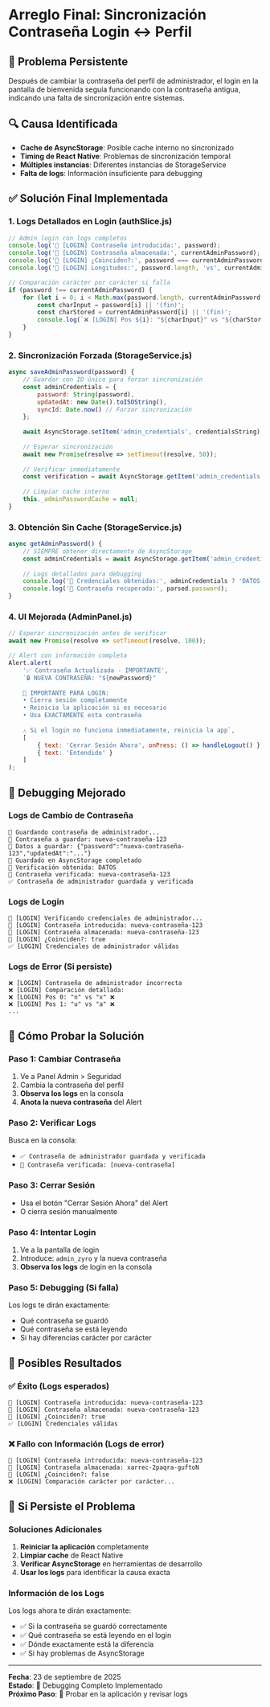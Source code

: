 # Arreglo Final: Sincronización Contraseña Login ↔ Perfil

## 🎯 Problema Persistente
Después de cambiar la contraseña del perfil de administrador, el login en la pantalla de bienvenida seguía funcionando con la contraseña antigua, indicando una falta de sincronización entre sistemas.

## 🔍 Causa Identificada
- **Cache de AsyncStorage**: Posible cache interno no sincronizado
- **Timing de React Native**: Problemas de sincronización temporal
- **Múltiples instancias**: Diferentes instancias de StorageService
- **Falta de logs**: Información insuficiente para debugging

## ✅ Solución Final Implementada

### 1. Logs Detallados en Login (authSlice.js)
```javascript
// Admin login con logs completos
console.log('🔐 [LOGIN] Contraseña introducida:', password);
console.log('🔐 [LOGIN] Contraseña almacenada:', currentAdminPassword);
console.log('🔐 [LOGIN] ¿Coinciden?:', password === currentAdminPassword);
console.log('🔐 [LOGIN] Longitudes:', password.length, 'vs', currentAdminPassword.length);

// Comparación carácter por carácter si falla
if (password !== currentAdminPassword) {
    for (let i = 0; i < Math.max(password.length, currentAdminPassword.length); i++) {
        const charInput = password[i] || '(fin)';
        const charStored = currentAdminPassword[i] || '(fin)';
        console.log(`❌ [LOGIN] Pos ${i}: "${charInput}" vs "${charStored}"`);
    }
}
```

### 2. Sincronización Forzada (StorageService.js)
```javascript
async saveAdminPassword(password) {
    // Guardar con ID único para forzar sincronización
    const adminCredentials = {
        password: String(password),
        updatedAt: new Date().toISOString(),
        syncId: Date.now() // Forzar sincronización
    };
    
    await AsyncStorage.setItem('admin_credentials', credentialsString);
    
    // Esperar sincronización
    await new Promise(resolve => setTimeout(resolve, 50));
    
    // Verificar inmediatamente
    const verification = await AsyncStorage.getItem('admin_credentials');
    
    // Limpiar cache interno
    this._adminPasswordCache = null;
}
```

### 3. Obtención Sin Cache (StorageService.js)
```javascript
async getAdminPassword() {
    // SIEMPRE obtener directamente de AsyncStorage
    const adminCredentials = await AsyncStorage.getItem('admin_credentials');
    
    // Logs detallados para debugging
    console.log('🔐 Credenciales obtenidas:', adminCredentials ? 'DATOS' : 'NULL');
    console.log('🔐 Contraseña recuperada:', parsed.password);
}
```

### 4. UI Mejorada (AdminPanel.js)
```javascript
// Esperar sincronización antes de verificar
await new Promise(resolve => setTimeout(resolve, 100));

// Alert con información completa
Alert.alert(
    '✅ Contraseña Actualizada - IMPORTANTE',
    `🔒 NUEVA CONTRASEÑA: "${newPassword}"
    
    🚨 IMPORTANTE PARA LOGIN:
    • Cierra sesión completamente
    • Reinicia la aplicación si es necesario
    • Usa EXACTAMENTE esta contraseña
    
    ⚠️ Si el login no funciona inmediatamente, reinicia la app`,
    [
        { text: 'Cerrar Sesión Ahora', onPress: () => handleLogout() },
        { text: 'Entendido' }
    ]
);
```

## 🔧 Debugging Mejorado

### Logs de Cambio de Contraseña
```
🔐 Guardando contraseña de administrador...
🔐 Contraseña a guardar: nueva-contraseña-123
🔐 Datos a guardar: {"password":"nueva-contraseña-123","updatedAt":"..."}
🔐 Guardado en AsyncStorage completado
🔐 Verificación obtenida: DATOS
🔐 Contraseña verificada: nueva-contraseña-123
✅ Contraseña de administrador guardada y verificada
```

### Logs de Login
```
🔐 [LOGIN] Verificando credenciales de administrador...
🔐 [LOGIN] Contraseña introducida: nueva-contraseña-123
🔐 [LOGIN] Contraseña almacenada: nueva-contraseña-123
🔐 [LOGIN] ¿Coinciden?: true
✅ [LOGIN] Credenciales de administrador válidas
```

### Logs de Error (Si persiste)
```
❌ [LOGIN] Contraseña de administrador incorrecta
❌ [LOGIN] Comparación detallada:
❌ [LOGIN] Pos 0: "n" vs "x" ❌
❌ [LOGIN] Pos 1: "u" vs "a" ❌
...
```

## 🧪 Cómo Probar la Solución

### Paso 1: Cambiar Contraseña
1. Ve a Panel Admin > Seguridad
2. Cambia la contraseña del perfil
3. **Observa los logs** en la consola
4. **Anota la nueva contraseña** del Alert

### Paso 2: Verificar Logs
Busca en la consola:
- `✅ Contraseña de administrador guardada y verificada`
- `🔐 Contraseña verificada: [nueva-contraseña]`

### Paso 3: Cerrar Sesión
- Usa el botón "Cerrar Sesión Ahora" del Alert
- O cierra sesión manualmente

### Paso 4: Intentar Login
1. Ve a la pantalla de login
2. Introduce: `admin_zyro` y la nueva contraseña
3. **Observa los logs** de login en la consola

### Paso 5: Debugging (Si falla)
Los logs te dirán exactamente:
- Qué contraseña se guardó
- Qué contraseña se está leyendo
- Si hay diferencias carácter por carácter

## 🎯 Posibles Resultados

### ✅ Éxito (Logs esperados)
```
🔐 [LOGIN] Contraseña introducida: nueva-contraseña-123
🔐 [LOGIN] Contraseña almacenada: nueva-contraseña-123
🔐 [LOGIN] ¿Coinciden?: true
✅ [LOGIN] Credenciales válidas
```

### ❌ Fallo con Información (Logs de error)
```
🔐 [LOGIN] Contraseña introducida: nueva-contraseña-123
🔐 [LOGIN] Contraseña almacenada: xarrec-2paqra-guftoN
🔐 [LOGIN] ¿Coinciden?: false
❌ [LOGIN] Comparación carácter por carácter...
```

## 🚨 Si Persiste el Problema

### Soluciones Adicionales
1. **Reiniciar la aplicación** completamente
2. **Limpiar cache** de React Native
3. **Verificar AsyncStorage** en herramientas de desarrollo
4. **Usar los logs** para identificar la causa exacta

### Información de los Logs
Los logs ahora te dirán exactamente:
- ✅ Si la contraseña se guardó correctamente
- ✅ Qué contraseña se está leyendo en el login
- ✅ Dónde exactamente está la diferencia
- ✅ Si hay problemas de AsyncStorage

---
**Fecha**: 23 de septiembre de 2025  
**Estado**: 🔧 Debugging Completo Implementado  
**Próximo Paso**: 📱 Probar en la aplicación y revisar logs